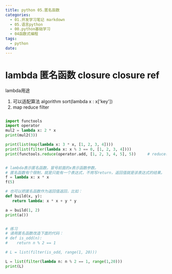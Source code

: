 ```yaml
---
title: python 05.匿名函数
categories:
  - 01.开发学习笔记 markdown
  - 05.语言python
  - 00.python基础学习
  - 04函数式编程
tags:
  - python
date:
---
```


# lambda 匿名函数  closure   closure ref

lambda用途
1. 可以适配算法  algorithm sort(lambda x : x['key'])
2. map reduce filter

```python

import functools
import operator
mul2 = lambda x: 2 * x
print(mul2(3))

print(list(map(lambda x: 3 * x, [1, 2, 3, 4])))
print(list(filter(lambda x: x % 3 == 0, [1, 2, 3, 4])))
print(functools.reduce(operator.add, [1, 2, 3, 4, 5], 5))     # reduce在python3 里被去掉了 要引入functools

```

``` python

# lambda表示匿名函数，冒号前面的x表示函数参数。
# 匿名函数有个限制，就是只能有一个表达式，不用写return，返回值就是该表达式的结果。
f = lambda x: x * x
f(5)

# 也可以把匿名函数作为返回值返回，比如：
def build(x, y):
   return lambda: x * x + y * y

a = build(1, 2)
print(a())


# 练习
# 请用匿名函数改造下面的代码：
# def is_odd(n):
#    return n % 2 == 1

# L = list(filter(is_odd, range(1, 20)))

L = list(filter(lambda n: n % 2 == 1, range(1,20)))
print(L)
```

